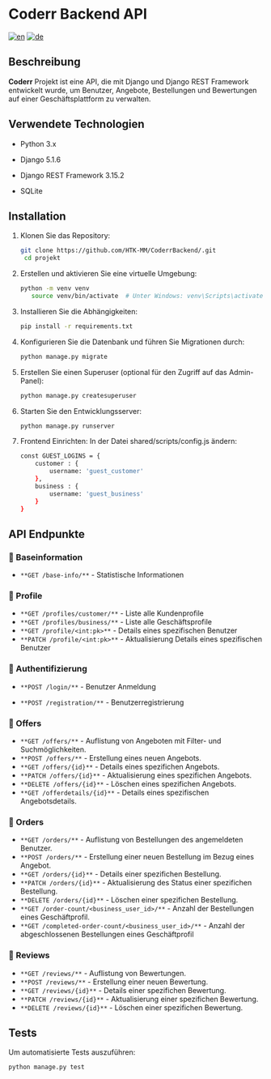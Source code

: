 # Coderr Backend API
[![en](https://img.shields.io/badge/lang-en-red.svg)](https://github.com/HTK-MM/Coderr-main_backend/blob/master/README.MD) [![de](https://img.shields.io/badge/lang-de-yellow.svg)](https://github.com/HTK-MM/Coderr-main_backend/blob/master/README.de.md)


## Beschreibung

**Coderr** Projekt ist eine API, die mit Django und Django REST Framework entwickelt wurde, um Benutzer, Angebote, Bestellungen und Bewertungen auf einer Geschäftsplattform zu verwalten.

## Verwendete Technologien

- Python 3.x

- Django 5.1.6
  
- Django REST Framework 3.15.2

- SQLite 


## Installation

1. Klonen Sie das Repository:
   ```bash
   git clone https://github.com/HTK-MM/CoderrBackend/.git
    cd projekt
   ```

2. Erstellen und aktivieren Sie eine virtuelle Umgebung:
    ````bash    
    python -m venv venv
       source venv/bin/activate  # Unter Windows: venv\Scripts\activate
    ````

3. Installieren Sie die Abhängigkeiten:

    ````bash 
    pip install -r requirements.txt
    ````

4. Konfigurieren Sie die Datenbank und führen Sie Migrationen durch:

    ````bash 
    python manage.py migrate
    ````

5. Erstellen Sie einen Superuser (optional für den Zugriff auf das Admin-Panel):
    ````bash 
    python manage.py createsuperuser
    ````

6. Starten Sie den Entwicklungsserver:
    ````bash 
    python manage.py runserver
    ````

7. Frontend Einrichten: In der Datei shared/scripts/config.js ändern:
    ````bash
   const GUEST_LOGINS = {
        customer : {
            username: 'guest_customer'
        },
        business : {
            username: 'guest_business'     
        }
    }
    ````

## API Endpunkte

### :small_blue_diamond: Baseinformation

-   ````**GET /base-info/**```` - Statistische Informationen

### :small_blue_diamond: Profile

-   ````**GET /profiles/customer/**```` - Liste alle Kundenprofile
-   ````**GET /profiles/business/**```` - Liste alle Geschäftsprofile   
-   ````**GET /profile/<int:pk>**````    - Details eines spezifischen Benutzer
-   ````**PATCH /profile/<int:pk>**````  - Aktualisierung Details eines spezifischen Benutzer

### :small_blue_diamond: Authentifizierung

- ````**POST /login/**```` - Benutzer Anmeldung 

- ````**POST /registration/**```` - Benutzerregistrierung
  
### :small_blue_diamond: Offers

-   ````**GET /offers/**```` - Auflistung von Angeboten mit Filter- und Suchmöglichkeiten.
-   ````**POST /offers/**```` - Erstellung eines neuen Angebots.
-   ````**GET /offers/{id}**```` - Details eines spezifichen Angebots.
-   ````**PATCH /offers/{id}**```` - Aktualisierung eines spezifichen Angebots.
-   ````**DELETE /offers/{id}**```` - Löschen eines spezifichen Angebots.
-   ````**GET /offerdetails/{id}**```` - Details eines spezifischen Angebotsdetails.

### :small_blue_diamond: Orders

-    ````**GET /orders/**```` - Auflistung von Bestellungen des angemeldeten Benutzer.
-    ````**POST /orders/**```` - Erstellung einer neuen Bestellung im Bezug eines Angebot.
-    ````**GET /orders/{id}**```` - Details einer spezifichen Bestellung.
-    ````**PATCH /orders/{id}**```` - Aktualisierung des Status einer spezifichen Bestellung.
-    ````**DELETE /orders/{id}**```` - Löschen einer spezifichen Bestellung.
-    ````**GET /order-count/<business_user_id>/**```` - Anzahl der Bestellungen eines Geschäftprofil.
-    ````**GET /completed-order-count/<business_user_id>/**```` - Anzahl der abgeschlossenen Bestellungen eines  Geschäftprofil


### :small_blue_diamond: Reviews

-    ````**GET /reviews/**```` - Auflistung von Bewertungen.
-    ````**POST /reviews/**```` - Erstellung einer neuen Bewertung.    
-    ````**GET /reviews/{id}**```` - Details einer spezifichen Bewertung.
-    ````**PATCH /reviews/{id}**```` - Aktualisierung einer spezifichen Bewertung.
-    ````**DELETE /reviews/{id}**```` - Löschen einer spezifichen Bewertung.

## Tests

Um automatisierte Tests auszuführen:
```bash
python manage.py test
````


